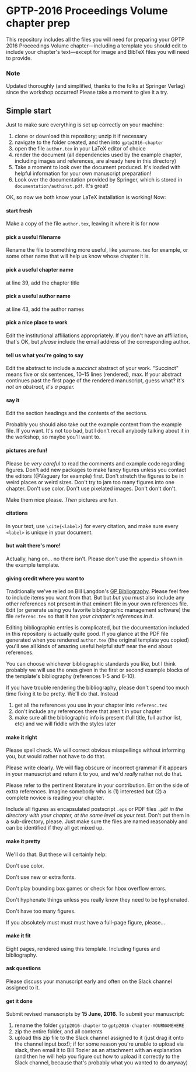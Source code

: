 # GPTP-2016 Proceedings Volume chapter prep

This repository includes all the files you will need for preparing your GPTP 2016 Proceedings Volume chapter—including a template you should edit to include your chapter's text—except for image and BibTeX files you will need to provide.

### Note

Updated thoroughly (and simplified, thanks to the folks at Springer Verlag) since the workshop occurred! Please take a moment to give it a try.

## Simple start

Just to make sure everything is set up correctly on your machine:

1. clone or download this repository; unzip it if necessary
2. navigate to the folder created, and then into `gptp2016-chapter`
3. open the file `author.tex` in your LaTeX editor of choice
4. render the document (all dependencies used by the example chapter, including images and references, are already here in this directory)
5. Take a moment to look over the document produced. It's loaded with helpful information for your own manuscript preparation!
6. Look over the documentation provided by Springer, which is stored in `documentation/authinst.pdf`. It's great!

OK, so now we both know your LaTeX installation is working! Now:

#### start fresh

Make a copy of the file `author.tex`, leaving it where it is for now

#### pick a useful filename

Rename the file to something more useful, like `yourname.tex` for example, or some other name that will help us know whose chapter it is.

#### pick a useful chapter name

at line 39, add the chapter title

#### pick a useful author name

at line 43, add the author names

#### pick a nice place to work

Edit the institutional affiliations appropriately. If you don't have an affiliation, that's OK, but _please_ include the email address of the corresponding author.

#### tell us what you're going to say

Edit the abstract to include a _succinct_ abstract of your work. "Succinct" means five or six sentences, 10–15 lines (rendered), max. If your abstract continues past the first page of the rendered manuscript, guess what? _It's not an abstract, it's a paper._

#### say it

Edit the section headings and the contents of the sections.

Probably you should also take out the example content from the example file. If you want. It's not too bad, but I don't recall anybody talking about it in the workshop, so maybe you'll want to.

#### pictures are fun!

Please be _very careful_ to read the comments and example code regarding figures. Don't add new packages to make fancy figures unless you contact the editors (@Vaguery for example) first. Don't stretch the figures to be in weird places or weird sizes. Don't try to jam too many figures into one chapter. Don't use color. Don't use pixelated images. Don't don't don't.

Make them nice please. _Then_ pictures are fun.

#### citations

In your text, use `\cite{<label>}` for every citation, and make sure every `<label>` is unique in your document.

#### but wait there's more!

Actually, hang on... no there isn't. Please don't use the `appendix` shown in the example template.

#### giving credit where you want to

Traditionally we've relied on Bill Langdon's [GP Bibliography](http://www.cs.bham.ac.uk/~wbl/biblio/). Please feel free to include items you want from that. But but _but_ you must also include any other references not present in that eminent file in your own references file. Edit (or generate using you favorite bibliographic management software) the file `referenc.tex` so that it has _your chapter's references in it_.

Editing bibliographic entries is complicated, but the documentation included in this repository is actually quite good. If you glance at the PDF file generated when you rendered `author.tex` (the original template you copied) you'll see all kinds of amazing useful helpful stuff near the end about references.

You can choose whichever bibliographic standards you like, but I think probably we will use the ones given in the first or second example blocks of the template's bibliography (references 1-5 and 6-10).

If you have trouble rendering the bibliography, please don't spend too much time fixing it to be pretty. We'll do that. Instead

1. get all the references you use in your chapter into `referenc.tex`
2. don't include any references there that aren't in your chapter
3. make sure all the bibliographic info is present (full title, full author list, etc) and we will fiddle with the styles later

#### make it right

Please spell check. We will correct obvious misspellings without informing you, but would rather not have to do that.

Please write clearly. We will flag obscure or incorrect grammar if it appears in your manuscript and return it to you, and we'd _really_ rather not do that.

Please refer to the pertinent literature in your contribution. Err on the side of extra references. Imagine somebody who is (1) interested but (2) a complete novice is reading your chapter.

Include all figures as encapsulated postscript `.eps` or PDF files `.pdf` _in the directory with your chapter, at the same level as your text_. Don't put them in a sub-directory, please. Just make sure the files are named reasonably and can be identified if they all get mixed up.

#### make it pretty

We'll do that. But these will certainly help:

Don't use color.

Don't use new or extra fonts.

Don't play bounding box games or check for hbox overflow errors.

Don't hyphenate things unless you really know they need to be hyphenated.

Don't have too many figures.

If you absolutely must must must have a full-page figure, please...

#### make it fit

Eight pages, rendered using this template. Including figures and bibliography.

#### ask questions

Please discuss your manuscript early and often on the Slack channel assigned to it.

#### get it done

Submit revised manuscripts by **15 June, 2016**. To submit your manuscript:

1. rename the folder `gptp2016-chapter` to `gptp2016-chapter-YOURNAMEHERE`
2. zip the entire folder, and all contents
3. upload this zip file to the Slack channel assigned to it (just drag it onto the channel input box!); if for some reason you're unable to upload via slack, then email it to Bill Tozier as an attachment with an explanation (and then he will help you figure out how to upload it correctly to the Slack channel, because that's probably what you wanted to do anyway)
